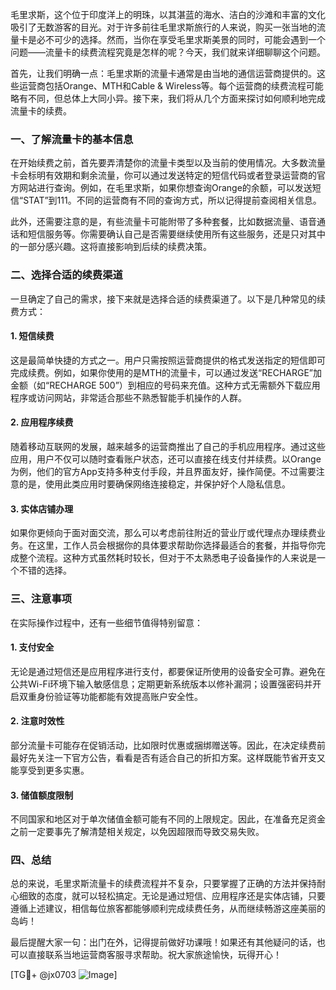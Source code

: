 毛里求斯，这个位于印度洋上的明珠，以其湛蓝的海水、洁白的沙滩和丰富的文化吸引了无数游客的目光。对于许多前往毛里求斯旅行的人来说，购买一张当地的流量卡是必不可少的选择。然而，当你在享受毛里求斯美景的同时，可能会遇到一个问题——流量卡的续费流程究竟是怎样的呢？今天，我们就来详细聊聊这个问题。

首先，让我们明确一点：毛里求斯的流量卡通常是由当地的通信运营商提供的。这些运营商包括Orange、MTH和Cable & Wireless等。每个运营商的续费流程可能略有不同，但总体上大同小异。接下来，我们将从几个方面来探讨如何顺利地完成流量卡的续费。

### 一、了解流量卡的基本信息

在开始续费之前，首先要弄清楚你的流量卡类型以及当前的使用情况。大多数流量卡会标明有效期和剩余流量，你可以通过发送特定的短信代码或者登录运营商的官方网站进行查询。例如，在毛里求斯，如果你想查询Orange的余额，可以发送短信“STAT”到111。不同的运营商有不同的查询方式，所以记得提前查阅相关信息。

此外，还需要注意的是，有些流量卡可能附带了多种套餐，比如数据流量、语音通话和短信服务等。你需要确认自己是否需要继续使用所有这些服务，还是只对其中的一部分感兴趣。这将直接影响到后续的续费决策。

### 二、选择合适的续费渠道

一旦确定了自己的需求，接下来就是选择合适的续费渠道了。以下是几种常见的续费方式：

#### 1. 短信续费
这是最简单快捷的方式之一。用户只需按照运营商提供的格式发送指定的短信即可完成续费。例如，如果你使用的是MTH的流量卡，可以通过发送“RECHARGE”加金额（如“RECHARGE 500”）到相应的号码来充值。这种方式无需额外下载应用程序或访问网站，非常适合那些不熟悉智能手机操作的人群。

#### 2. 应用程序续费
随着移动互联网的发展，越来越多的运营商推出了自己的手机应用程序。通过这些应用，用户不仅可以随时查看账户状态，还可以直接在线支付并续费。以Orange为例，他们的官方App支持多种支付手段，并且界面友好，操作简便。不过需要注意的是，使用此类应用时要确保网络连接稳定，并保护好个人隐私信息。

#### 3. 实体店铺办理
如果你更倾向于面对面交流，那么可以考虑前往附近的营业厅或代理点办理续费业务。在这里，工作人员会根据你的具体要求帮助你选择最适合的套餐，并指导你完成整个流程。这种方式虽然耗时较长，但对于不太熟悉电子设备操作的人来说是一个不错的选择。

### 三、注意事项

在实际操作过程中，还有一些细节值得特别留意：

#### 1. 支付安全
无论是通过短信还是应用程序进行支付，都要保证所使用的设备安全可靠。避免在公共Wi-Fi环境下输入敏感信息；定期更新系统版本以修补漏洞；设置强密码并开启双重身份验证等功能都能有效提高账户安全性。

#### 2. 注意时效性
部分流量卡可能存在促销活动，比如限时优惠或捆绑赠送等。因此，在决定续费前最好先关注一下官方公告，看看是否有适合自己的折扣方案。这样既能节省开支又能享受到更多实惠。

#### 3. 储值额度限制
不同国家和地区对于单次储值金额可能有不同的上限规定。因此，在准备充足资金之前一定要事先了解清楚相关规定，以免因超限而导致交易失败。

### 四、总结

总的来说，毛里求斯流量卡的续费流程并不复杂，只要掌握了正确的方法并保持耐心细致的态度，就可以轻松搞定。无论是通过短信、应用程序还是实体店铺，只要遵循上述建议，相信每位旅客都能够顺利完成续费任务，从而继续畅游这座美丽的岛屿！

最后提醒大家一句：出门在外，记得提前做好功课哦！如果还有其他疑问的话，也可以直接联系当地运营商客服寻求帮助。祝大家旅途愉快，玩得开心！

[TG💪+ @jx0703 ![Image](https://github.com/user-attachments/assets/dbca1d08-cadb-493c-b0ec-ad6f7a83f270)]